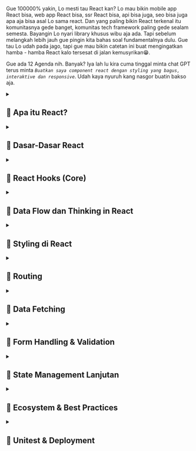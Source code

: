 Gue 100000% yakin, Lo mesti tau React kan? Lo mau bikin mobile app React bisa, web app React bisa, ssr React bisa, api bisa juga, seo bisa juga apa aja bisa asal Lo sama react. Dan yang paling bikin React terkenal itu komunitasnya gede banget, komunitas tech framework paling gede sealam semesta. Bayangin Lo nyari library khusus wibu aja ada. Tapi sebelum melangkah lebih jauh gue pingin kita bahas soal fundamentalnya dulu. Gue tau Lo udah pada jago, tapi gue mau bikin catetan ini buat mengingatkan hamba - hamba React kalo tersesat di jalan kemusyrikan😁.

Gue ada 12 Agenda nih. Banyak? Iya lah lu kira cuma tinggal minta chat GPT terus minta *`Buatkan saya component react dengan styling yang bagus, interaktive dan responsive`*. Udah kaya nyuruh kang nasgor buatin bakso aja.

<details>
<summary><h2>📌 Apa itu React?</h2></summary>

<h4>🪡 React itu Library atau Framework?</h4>

<img class="img-fluid" alt="image" src="https://raw.githubusercontent.com/feri-irawansyah/docs/refs/heads/main/fundamental-react/assets/react-docs.png" />

Kalo lu nyasar atau cari *`React`* di google search. Nah mesti bakal muncul web `https://react.dev`. Nah terus lu masuk di halaman pertama langsung muncul tulisan yang harusnya Lo bisa baca atau kalo Lo translate ke bahasa indonesia jadi 

<h3 class="text-danger text-underlined text-uppercase">Perpustakaan untuk antarmuka pengguna web dan asli</h3>

React itu library, dependencies, package, atau benda - benda semacam itu bukan `framework`. Framework itu kerangka kerja bro kaya Lo misal mau masak di resto itu udh ada tata caranya, alat - alat nya lengkap dan ada aturan nya harus steril, bersih, rapi, harus ikutin sop nya.

Beda kaya Lo masak di dapur orang jawa

<img class="img-fluid" alt="image" src="https://raw.githubusercontent.com/feri-irawansyah/docs/refs/heads/main/fundamental-react/assets/orang-jawa.jpg" />

Lo ngga perlu rapi, ngga perlu pake seragam, steril, ngga ada sop yang penting masakan halal dan ngga membunuh asal Lo jangan sampe bakar rumah aja.

Itulah framework suatu kerangka yang udah dibuatin orang atau organisasi biar Lo kaga sembarangan ngoplos source code Lo. React beda bro dia bukan framework, tapi dia library yang isinya itu fitur - fitur mempermudah hidup Lo, bukan mempersulit hidup Lo dan Lo terserah mau lakuin apa aja pake react. Misalnya gini bro, Lo mau masak nasgor di dapur orang jawa nih tanpa framework Lo nyalain api, panasin minyak, siapin bumbu, tumis, masukin nasi, aduk - aduk, angkat, lalu jadi. Nah fitur - fitur dan bahan nya itulah React bro.

Jadi kalo misal Lo ulek bumbu sendiri artinya Lo buat UI pake React Lo jahit sendiri, kalo Lo beli bumbu Racik, Sasa, Sajiku dkk Lo artinya pake third party library buatan orang kaya Ant Design, Chakra UI, MUI, Bootstrap dll.

<h4>🪡 Bedanya React dan Vanila JS</h4>

Javascript DOM Lo mesti pernah pake pas kuliah atau pas liat tutorial javascript. Nah sekarang mesti Lo nanya apa bedanya React sama Valina JavaScript? Gue bikin pake Javascript juga bisa kali?.

Analoginya gini Lo misal mau bikin patung, nah Lo di kasih tanah liat segelondongan Lo mesti harus punya skill dewa dulu tuh buat bikin idung,muka,kuping dll, iya kalo bagus? kalo lebih mirip kaya alien? kan kocak.

Bedain kalo Lo misal di kasih Lego nah Lo tinggal susun tuh kepingan - kepingannya.  Bahkan bukan cuma patungnya Lo bisa bikin istananya sekalian sama politiknya 😎. React itu kaya Lego jadi kalo lo mau buat patung Lo tinggal rakit kepingan/component nya, ngga perlu jadi Dewa Javascript dulu dan manual pake DOM. Gue kasih contoh

```html
<!-- contoh pake Vanila JS -->
<!DOCTYPE html>
<html>
  <body>
    <div id="app"></div>
    <script>
      let count = 0;

      const app = document.getElementById("app");
      const p = document.createElement("p");
      p.textContent = "Count: 0";

      const button = document.createElement("button");
      button.textContent = "Tambah";

      button.addEventListener("click", () => {
        count++;
        p.textContent = "Count: " + count;
      });

      app.appendChild(p);
      app.appendChild(button);
    </script>
  </body>
</html>
```

```html
<!-- contoh pake React -->
<!DOCTYPE html>
<html>
  <head>
    <meta charset="UTF-8" />
    <title>React Example</title>
    <!-- Babel -->
    <script src="https://unpkg.com/@babel/standalone/babel.min.js"></script>
    <!-- React dan ReactDOM dari CDN -->
    <script src="https://unpkg.com/react@18/umd/react.development.js"></script>
    <script src="https://unpkg.com/react-dom@18/umd/react-dom.development.js"></script>
  </head>
  <body>
    <div id="app"></div>

    <script>
      let count = 0;

      function render() {
        const element = React.createElement(
          "div",
          null,
          React.createElement("p", null, "Count: " + count),
          React.createElement(
            "button",
            {
              onClick: () => {
                count++;
                render();
              },
            },
            "Tambah"
          )
        );

        ReactDOM.createRoot(document.getElementById("app")).render(element);
      }

      render();
    </script>
  </body>
</html>
```

```html
<!-- Babel -->
<script src="https://unpkg.com/@babel/standalone/babel.min.js"></script>
<!-- React dan ReactDOM dari CDN -->
<script src="https://unpkg.com/react@18/umd/react.development.js"></script>
<script src="https://unpkg.com/react-dom@18/umd/react-dom.development.js"></script>
```
Cdn harus ada React, ReactDOM dan Babel, karena browser tidak bisa langsung membaca JSX. Jadi Lo harus pake Babel.

`React.createElement("element HTML", atribut, "Content"),`

Sekilas kaya lebih panjang React? iya lo ngga salah liat kok, karena masih pake `createElement` dan `render`. Tapi coba bayangin misal gue mau nambah element baru. Misal gue pake Vanila JS jadi gue harus `document.createElement('elemnt html')` terus gue isi content nya apa, atributnya apa dan tambahin `appendChild`. Bayangin misalnya gue bikin satu halaman web bakal berapa banyak gue melakukan proses mondar - mandir gitu?

Nah sekarang kalo pake React `React.createElement('elemnt html')` di dalemnya `React.createElement('parent')` otomatis React akan memasukan element baru beserta content dan atributnya didalam satu element `<div>` yang sama.

`ReactDOM.createRoot(document.getElementById("app")).render(element);` lalu ini apa? Nah ini cuma buat initialisasi aja bro. Jadi `ReactDOM` akan membuat root project lo di dalam `<div id="app"></div>` dan `render(element)` element HTML di dalamnya. `id="tidak harus app`, bebas apa aja asal ketika di panggil di `getElementById` itu harus related. Jadi semua aplikasi dan element HTML Lo akan masuk di dalam root project ini `<div id="app"></div>`.

Sedangkan `.render(disini wajib berisi elemnt html)` Lo bisa isi pake `React.createElement` atau pake JSX. 

Kebayang ya React mempermudah hidup Lo yang udah awal bulan tapi gajian belom cair. React juga menyediakan fitur yang lebih membantu hidup Lo lagi bro, yaitu JSX dan Component. Apa itu bro 🤔?


</details>

<details>
<summary><h2>📌 Dasar-Dasar React</h2></summary>

<h4>🪡 JSX (JavaScript XML)</h4>

Sebelumnya React udah mempermudah Lo bikin elemnt HTML di Javascript kan bro? Nah tapi kalo Lo nulis begitu dan code Lo banyak sampe ada banyak file itu bakal susah dibaca dan ketika Lo selsai ngoding, Lo mesti bakal jijik liatnya. 

Nah di React kita bisa pake JSX & Component untuk mempermudah hidup Lo bro.
1. JSX (JavaScript XML) itu Lo bisa nulis element HTML di Javascript (tanpa "", tanpa '' atau mantra - mantra lain. Lo tinggal tulis langsung element HTML nya). Contoh `<div></div> atau <div></div>`.
2. Component itu kaya kepingan - kepingan yang isinya itu JSX pake function atau class (udah jarang dipake sejak Recat V18) Javascript.

```js
const App = () => {
  return (
    <div><h1>Hello World</h1></div>
  )
};

// Atau pake ini sama aja
function App() {
  return <div><h1>Hello World</h1></div>
}
```

function `App` ini adalah Component bro dimana isinya itu HTML tanpa '', "", createElement, atau cari atribut, cari elemnt. React ga butuh itu bro tinggal tulis di Return nya. Dan kalo gue breakdown dari code sebelumnya jadi

```html
<!DOCTYPE html>
<html>
  <head>
    <meta charset="UTF-8" />
    <title>React Example</title>
    <!-- Babel -->
    <script src="https://unpkg.com/@babel/standalone/babel.min.js"></script>
    <!-- React dan ReactDOM dari CDN -->
    <script src="https://unpkg.com/react@18/umd/react.development.js"></script>
    <script src="https://unpkg.com/react-dom@18/umd/react-dom.development.js"></script>

  </head>
  <body>
    <div id="app"></div>

    <script type="text/babel">
      function App() {
        return <div><h1>Hello World</h1></div>
      }

      ReactDOM.createRoot(document.getElementById("app")).render(<App />);

    //   <App /> JSX bikin function jadi element HTML
    </script>
  </body>
</html>
```
<img class="img-fluid" alt="image" src="https://raw.githubusercontent.com/feri-irawansyah/docs/refs/heads/main/fundamental-react/assets/hello-world.png" />

Simple kan? Okeh sekarang misal gue pingin pisahin `<h1>` di function terpisah, atau bikin element yang lebih banyak.

```html
<!DOCTYPE html>
<html>
  <head>
    <meta charset="UTF-8" />
    <title>React Example</title>
    <!-- Babel -->
    <script src="https://unpkg.com/@babel/standalone/babel.min.js"></script>
    <!-- React dan ReactDOM dari CDN -->
    <script src="https://unpkg.com/react@18/umd/react.development.js"></script>
    <script src="https://unpkg.com/react-dom@18/umd/react-dom.development.js"></script>
  </head>
  <body>
    <div id="app"></div>

    <script>
      function App() { // parent
        return (
          <div>
            <Header /> // element Header di panggil di function App
            <div>
                Content
            </div>
            <Footer /> // element Footer di panggil di function App
          </div>
        );
      }

      function Header() { // child
        return <h1>Hello World</h1>
      }

      function Footer() { // child
        return <p>Footer</p>
      }

      ReactDOM.createRoot(document.getElementById("app")).render(<App />);

    //   <App /> JSX bikin function jadi element HTML    
    </script>
  </body>
</html>
```
Lo bisa isi element HTML langsung di function dan bisa lo rangkai sendiri. Lebih mempermudah hidup Lo kan bro?. Udah ngga perlu createElemnt, getElement, bikin atribut di elemnt html, cari - cari elemnt, cari atribut, dan sebagainya. Jadi udah kebayang kan Lo ngoding tapi serasa lagi main Lego kaya pas waktu Lo masih kecil.

<h4>🪡 Aturan Component & JSX</h4>
Nah Component dan JSX di React juga punya aturan pake bro kaya obat dokter kalo Lo minum kebanyakan Lo bisa Overdosis dan Kalo kurang sakit Lo ga sembuh - sembuh.

1. Component harus di pake pake function.
Nah aturan ini hanya berlaku di React V18 keatas di versi sebelumnya Lo bisa pake class atau function dan return harus element HTML bisa `return <div></div>` atau `return (<div></div>)` biar lebih rapi. Dan lo ngga bisa mentah - mentah langsung nulis element HTML di file Javascript. atau di tag JavaScript.
```html
<script>
 < div><h1>Hello World</h1></div> // kaya gini ngga boleh
</script>
```

2. Component hanya boleh return/render 1 element HTML.
Tadi kok bisa return 2 sampe 5 elemnt HTML, tapi sekarang hanya bisa return 1 elemnt HTML? Beda bro, maksudnya return 1 element HTML itu `return <div><element atau jsx lain/></div>` yang ngga boleh itu:
```js
// Ga boleh return banyak element HTML
return (
    <h1>Hello World</h1>
    <h2>React</h2>
    <div>
    </div>
);
// Yang diperbolehkan
return (
    <> 
        <h1>Hello World</h1>
        <h2>React</h2>
        <div>
        </div>
    </>
);
```
Atau kalo Lo ga butuh tag HTML Lo bisa pake `<></>` atau `<>` untuk membungkus elemnt HTML.

3. Component ga boleh return kurung kurawal `{}` atau kurung kotak `[]`.
Kalo Lo render `{}` React bakal mengira kalo function yang Lo bikin itu return Object atau Array, bukan JSX atau Element HTML. Jadi ga boleh return `{}`.

4. Format functional Component harus `PascalCase` (ga boleh `camelCase`, `kebab-case`, `snake_case`).
```js
function PascalCase() {
  return <h1>Hello World</h1>
}

// ga boleh
function camelCase() {
  return <h1>Hello World</h1>
}
function kebab-case() {
  return <h1>Hello World</h1>
}
function snake_case() {
  return <h1>Hello World</h1>
}
```

5. Element HTML harus punya tutup (close tag).
```js
<img/> 
<br/>
<input/>

// ga boleh (wajib ada />)
<img>
<br>
<input>
```

6. Atribut HTML harus dengan format `camelCase`.
```js
// ga boleh pake onclick
<button onClick={() => console.log("Hello World")}>Submit</button>
```
Ada beberapa pengecualian untuk atribut `for` dan `class`. Di React ini di pake `htmlFor` dan `className` untuk atribut `for` dan `class` HTML. Kenapa? Karena React menggunakan file .js, .ts, .jsx, .tsx jadi `for` dan `class` akan dianggap keyword `for` untuk looping dan `class` untuk object class.
```js
<label htmlFor="submit">Submit</label>
<button className="submit">Submit</button>
```

7. Untuk menampilkan value harus menggunakan kurung kurawal `{}`.
```js
function PanggilNama() {

    const name = "Satria Baja Ringan";
  return <h1>Hello {name}</h1>
}
```

8. Jika terdapat kondisi maka harus menggunakan operator ternary.
```js
function PanggilNama() {

    const name = "Satria Baja Ringan";
  return name ? <h1>Hello {name}</h1> : <h1>Hello World</h1>
}
```

9. Gunakan `key` pada looping di HTML.
```js
function PanggilNama() {

    const name = ["Satria", "Baja", "Ringan"];
  return (
    <>
        {name.map((item, index) => {
            return <h1 key={index}>{item}</h1>
        })}
    </>
  )
}
```
10. Jika ingin menambahkan inline style di elemnt HTML, maka harus menggunakan `camelCase` untuk nama style nya dan di pake kurung kurawal `{}` berupa objek.
```js
function PanggilNama() {

    const name = ["Satria", "Baja", "Ringan"];
  return (
    <>
        {name.map((item, index) => {
            return <h1 key={index} style={{color: "red", fontSize: "20px"}}>{item}</h1>
        })}
    </>
  )
}
```

Okeh jadi itu aturan dalam Component dan JSX di React. Ibarat Lo mau mau kerja lewat Ordal (Orang Dalam) Lo harus baik ke orangnya, jaga nama baiknya, dan Lo siap ga enakan orangnya. Tapi masuknya mudah dibandingkan Lo lamar sendiri Lo harus Lulusan Kampus Terbaik, Portfolio Keren, Skill Dewa, dan Punya Psikolog normal dan itu belum tentu keterima kaya Lo pake Vanila JS yang ujung - ujungnya banyak error <span class="text-danger fw-bold">Undefined is not a function<span>

<h4>🪡 Props</h4>

Sekarang udah paham lah ha soal Component dan JSX, di Component juga dia bisa melakukan render data, conditional render dan looping data yang ada di function component nya sendiri. Sekarang Lo ngeh ngga bro React bisa render data yang ada di function component nya, gimana kalo data yang di render itu dari component lain jadi join data antar component. Bisa bro di React ada yang namanya `props`. `Props` adalah argument yang ada di function component jadi misal:
```js
function PanggilNama(props) {

    return <h1>Hello {props.name}</h1>
}

// Atau seperti ini pake destructure
function PanggilNama({name}) {

    return <h1>Hello {name}</h1>
}

<PanggilNama name="Satria Baja Ringan"/>
```
Di React `props` itu bentuknya Object `{}`. Dan `props` itu bisa di akses di dalam function component nya. `Props` ini datanya statis, artinya tidak bisa di ubah baik di ubah dari Parent Component ataupun di ubah dari Child Component. Selain data, Lo juga bisa join atau memberikan function dan elemnt HTML bahkan JSX juga bisa diberikan ke `props`.
1. String, Number, Boolean, Array, Object dan null.
```js
<PanggilNama nama="Satria Baja Ringan" umur={20} jomblo={true} temenLuckNut={["Satria", "Baja", "Ringan"]} alamat={{kota: "Jakarta", provinsi: "DKI Jakarta"}}/>
```

2. Function dan Callback.
```js
<PanggilNama nama="Satria Baja Ringan" onClick={() => console.log("Hello World")}/>

// Atau seperti ini
function handleClick() {
  console.log("Hello World")
}
<PanggilNama nama="Satria Baja Ringan" onClick={handleClick}/>
```

3. React Elemnt dan JSX.
```js
<TombolKehidupan tombol={<button>Pencet</button>}>
```

4. Children (Special Props).
```js
<PanggilNama>
    <h1>Hello World</h1>
</PanggilNama>

// function paggil nama
function PanggilNama({children}) {
    return <div>{children}</div>
}
```
5. Default Props.
```js
<PanggilNama nama="Satria Baja Ringan" umur={20} jomblo={true} temenLuckNut={["Satria", "Baja", "Ringan"]} alamat={{kota: "Jakarta", provinsi: "DKI Jakarta"}}/>

// Atau seperti ini
function PanggilNama({nama = "Satria Baja Ringan", umur = 20, jomblo = true, temenLuckNut = ["Satria", "Baja", "Ringan"], alamat = {kota: "Jakarta", provinsi: "DKI Jakarta"}}) {
    return <h1>Hello {nama}</h1>
}
```

```html
<!DOCTYPE html>
<html>
  <head>
    <meta charset="UTF-8" />
    <title>React Example</title>
    <!-- Babel -->
    <script src="https://unpkg.com/@babel/standalone/babel.min.js"></script>
    <!-- React dan ReactDOM dari CDN -->
    <script crossorigin src="https://unpkg.com/react@18/umd/react.development.js"></script>
    <script crossorigin src="https://unpkg.com/react-dom@18/umd/react-dom.development.js"></script>

  </head>
  <body>
    <div id="app"></div>

    <script type="text/babel">
        // Atau seperti ini
        function PanggilNama({nama = "Satria Baja Ringan", umur = 20, jomblo = true, temenLuckNut = ["Satria", "Baja", "Ringan"], alamat = {kota: "Jakarta", provinsi: "DKI Jakarta"}}) {
            return (
                <div>
                    <h1>Hello {nama}</h1>
                    <h2>Umur: {umur}</h2>
                    <h2>Jomblo: {jomblo ? "Ya" : "Tidak"}</h2>
                    <h2>Teman Luck Nut: {temenLuckNut.join(", ")}</h2>
                    <h2>Alamat: {alamat.kota}, {alamat.provinsi}</h2>
                </div>
            )
        }

        function App() {
            return <PanggilNama nama="Satria Baja Ringan" umur={20} jomblo={true} temenLuckNut={["Satria", "Baja", "Ringan"]} alamat={{kota: "Jakarta", provinsi: "DKI Jakarta"}}/>
        }

         ReactDOM.createRoot(document.getElementById("app")).render(<App />);

        //   <App /> JSX bikin function jadi element HTML
    </script>
  </body>
</html>
```

<img class="img-fluid" alt="image" src="https://raw.githubusercontent.com/feri-irawansyah/docs/refs/heads/main/fundamental-react/assets/props.png" />

Tapi Lo mikir ga bro, gimna kalo datanya berubah? Misalnya Lo click terus bisa edit data kayak di DOM?

<h4>🪡 State</h4>

Sebelumnya Lo udah pake `props` buat join data antar component sekarang gimana kalo datanya bisa Lo ubah - ubah. Di React ada yang namanya `state` atau keadaan. Jadi misal Lo punya tombol jika di click maka akan mengubah warna background atau input untuk mengisikan data.

Di React V18 ke atas untuk membuat state kita bisa gunakan `hooks` yang namanya `useState`. Hooks ini semacam syntax magic di React dan ada banyak macamnya nanti kita bongkar satu-satu.

</details>

<details>
<summary><h2>📌 React Hooks (Core)</h2></summary>

Lagi ditulis...

</details>

<details>
<summary><h2>📌 Data Flow dan Thinking in React</h2></summary>

Lagi ditulis...

</details>

<details>
<summary><h2>📌 Styling di React</h2></summary>

Lagi ditulis...

</details>

<details>
<summary><h2>📌 Routing</h2></summary>

Lagi ditulis...

</details>

<details>
<summary><h2>📌 Data Fetching</h2></summary>

Lagi ditulis...

</details>

<details>
<summary><h2>📌 Form Handling & Validation</h2></summary>

Lagi ditulis...

</details>

<details>
<summary><h2>📌 State Management Lanjutan</h2></summary>

Lagi ditulis...

</details>

<details>
<summary><h2>📌 Ecosystem & Best Practices</h2></summary>

Lagi ditulis...

</details>

<details>
<summary><h2>📌 Unitest & Deployment</h2></summary>

Lagi ditulis...

</details>

